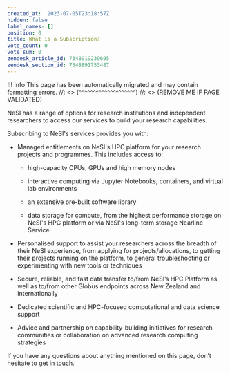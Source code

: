 ```yaml
---
created_at: '2023-07-05T23:18:57Z'
hidden: false
label_names: []
position: 0
title: What is a Subscription?
vote_count: 0
vote_sum: 0
zendesk_article_id: 7348919239695
zendesk_section_id: 7348891753487
---
```




[//]: <> (REMOVE ME IF PAGE VALIDATED)
[//]: <> (vvvvvvvvvvvvvvvvvvvv)
!!! info
    This page has been automatically migrated and may contain formatting errors.
[//]: <> (^^^^^^^^^^^^^^^^^^^^)
[//]: <> (REMOVE ME IF PAGE VALIDATED)

<p data-pm-slice="1 1 []">NeSI has a range of options for research institutions and independent researchers to access our services to build your research capabilities.</p>
<p data-pm-slice="1 1 []">Subscribing to NeSI's services <span class="fabric-editor-annotation" data-mark-type="annotation" data-mark-annotation-type="inlineComment" data-id="5c30af9c-39bc-4fba-ab3d-eba3711204b3">provides you with:</span></p>
<ul class="ak-ul">
<li>
<p>Managed entitlements on NeSI's HPC platform for your research projects and programmes. This includes access to:</p>
<ul class="ak-ul">
<li>
<p>high-capacity CPUs, GPUs and high memory nodes</p>
</li>
<li>
<p>interactive computing via Jupyter Notebooks, containers, and virtual lab environments</p>
</li>
<li>
<p>an extensive pre-built software library</p>
</li>
<li>
<p>data storage for compute, from the highest performance storage on NeSI's HPC platform or via NeSI's long-term storage Nearline Service</p>
</li>
</ul>
</li>
<li>
<p>Personalised support to assist your researchers across the breadth of their NeSI experience, from applying for projects/allocations, to getting their projects running on the platform, to general troubleshooting or experimenting with new tools or techniques</p>
</li>
<li>
<p>Secure, reliable, and fast data transfer to/from NeSI’s HPC Platform as well as to/from other Globus endpoints across New Zealand and internationally </p>
</li>
<li>
<p>Dedicated scientific and HPC-focused computational and data science support</p>
</li>
<li>
<p>Advice and partnership on capability-building initiatives for research communities or collaboration on advanced research computing strategies</p>
</li>
</ul>
<p>If you have any questions about anything mentioned on this page, don’t hesitate to<span> </span><a href="mailto:info@nesi.org.nz">get in touch</a>.</p>